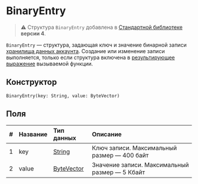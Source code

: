 # BinaryEntry

> :warning: Структура `BinaryEntry` добавлена в [Стандартной библиотеке](/ru/ride/script/standard-library) **версии 4**.

`BinaryEntry` — cтруктура, задающая ключ и значение бинарной записи [хранилища данных аккаунта](/ru/blockchain/account/account-data-storage). Cоздание или изменение записи выполняется, только если структура включена в [результирующее выражение](/ru/ride/v4/functions/callable-function#резуnьтат-выпоnнения-2) вызываемой функции.

## Конструктор

```ride
BinaryEntry(key: String, value: ByteVector)
```

## Поля

|   #   | Название | Тип данных | Описание |
| :--- | :--- | :--- | :--- |
| 1 | key | [String](/ru/ride/v4/data-types/string) | Ключ записи. Максимальный размер — 400 байт |
| 2 | value| [ByteVector](/ru/ride/v4/data-types/byte-vector) | Значение записи. Максимальный размер — 5 Кбайт |

